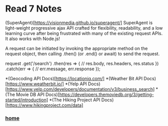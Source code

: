 # Read 7 Notes

(SuperAgent)[https://visionmedia.github.io/superagent/]
SuperAgent is light-weight progressive ajax API crafted for flexibility, readability, and a low learning curve after being frustrated with many of the existing request APIs. It also works with Node.js!

A request can be initiated by invoking the appropriate method on the request object, then calling .then() (or .end() or await) to send the request.

 request
   .get('/search')
   .then(res => {
      // res.body, res.headers, res.status
   })
   .catch(err => {
      // err.message, err.response
   });

*(Geocoding API Docs)[https://locationiq.com/]
*(Weather Bit API Docs)[https://www.weatherbit.io/]
*(Yelp API Docs)[https://www.yelp.com/developers/documentation/v3/business_search]
*(The Movie DB API Docs)[https://developers.themoviedb.org/3/getting-started/introduction]
*(The Hiking Project API Docs)[https://www.hikingproject.com/data]



### [home](https://misalz.github.io/reading_notes2/)
